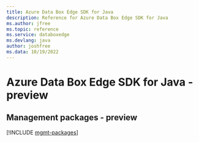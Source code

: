 ```yaml
---
title: Azure Data Box Edge SDK for Java
description: Reference for Azure Data Box Edge SDK for Java
ms.author: jfree
ms.topic: reference
ms.service: databoxedge
ms.devlang: java
author: joshfree
ms.data: 10/19/2022
---
```

# Azure Data Box Edge SDK for Java - preview

## Management packages - preview
[!INCLUDE [mgmt-packages](data-box-edge-mgmt-index.md)]